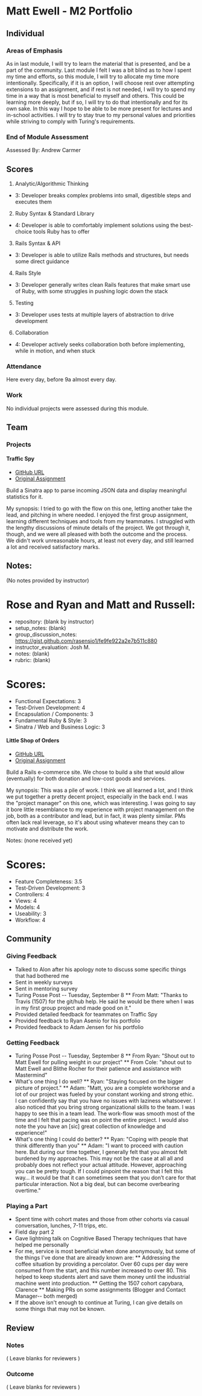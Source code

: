 # Matt Ewell - M2 Portfolio

## Individual

### Areas of Emphasis

As in last module, I will try to learn the material that is presented, and be a part of the community. Last module I felt I was a bit blind as to how I spent my time and efforts, so this module, I will try to allocate my time more intentionally. Specifically, if it is an option, I will choose rest over attempting extensions to an assignment, and if rest is not needed, I will try to spend my time in a way that is most beneficial to myself and others. This could be learning more deeply, but if so, I will try to do that intentionally and for its own sake. In this way I hope to be able to be more present for lectures and in-school activities. I will try to stay true to my personal values and priorities while striving to comply with Turing's requirements.

### End of Module Assessment

Assessed By: Andrew Carmer

## Scores

1. Analytic/Algorithmic Thinking

- 3: Developer breaks complex problems into small, digestible steps and executes them

2. Ruby Syntax & Standard Library

- 4: Developer is able to comfortably implement solutions using the best-choice tools Ruby has to offer

3. Rails Syntax & API

- 3: Developer is able to utilize Rails methods and structures, but needs some direct guidance

4. Rails Style

- 3: Developer generally writes clean Rails features that make smart use of Ruby, with some struggles in pushing logic down the stack

5. Testing

- 3: Developer uses tests at multiple layers of abstraction to drive development

6. Collaboration

- 4: Developer actively seeks collaboration both before implementing, while in motion, and when stuck

### Attendance

Here every day, before 9a almost every day.

### Work

No individual projects were assessed during this module.

## Team

### Projects

#### Traffic Spy

* [GitHub URL](https://github.com/roseak/traffic_spy)
* [Original Assignment](http://tutorials.jumpstartlab.com/projects/traffic_spy.html)

Build a Sinatra app to parse incoming JSON data and display meaningful statistics for it.

My synopsis: I tried to go with the flow on this one, letting another take the lead, and pitching in where needed. I enjoyed the first group assignment, learning different techniques and tools from my teammates. I struggled with the lengthy discussions of minute details of the project. We got through it, though, and we were all pleased with both the outcome and the process. We didn't work unreasonable hours, at least not every day, and still learned a lot and received satisfactory marks.

## Notes:

(No notes provided by instructor)

# Rose and Ryan and Matt and Russell:
* repository: (blank by instructor)
* setup_notes: (blank)
* group_discussion_notes: https://gist.github.com/rasensio1/fe9fe922a2e7b511c880
* instructor_evaluation: Josh M.
* notes: (blank)
* rubric: (blank)

# Scores:
* Functional Expectations: 3
* Test-Driven Development: 4
* Encapsulation / Components: 3
* Fundamental Ruby & Style: 3
* Sinatra / Web and Business Logic: 3

#### Little Shop of Orders

* [GitHub URL](https://github.com/plato721/givenget)
* [Original Assignment](https://github.com/turingschool/challenges/blob/master/project1.markdown)

Build a Rails e-commerce site. We chose to build a site that would allow (eventually) for both donation and low-cost goods and services.

My synopsis: This was a pile of work. I think we all learned a lot, and I think we put together a pretty decent project, especially in the back end. I was the "project manager" on this one, which was interesting. I was going to say it bore little resemblance to my experience with project management on the job, both as a contributor and lead, but in fact, it was plenty similar. PMs often lack real leverage, so it's about using whatever means they can to motivate and distribute the work.

Notes: (none received yet)

# Scores:
* Feature Completeness: 3.5
* Test-Driven Development: 3
* Controllers: 4
* Views: 4
* Models: 4 
* Useability: 3
* Workflow: 4

## Community

### Giving Feedback

* Talked to Alon after his apology note to discuss some specific things that had bothered me
* Sent in weekly surveys
* Sent in mentoring survey
* Turing Posse Post -- Tuesday, September 8
** From Matt: "Thanks to Travis (1507) for the git/hub help. He said he would be there when I was in my first group project and made good on it."
* Provided detailed feedback for teammates on Traffic Spy
* Provided feedback to Ryan Asenio for his portfolio
* Provided feedback to Adam Jensen for his portfolio

### Getting Feedback

* Turing Posse Post -- Tuesday, September 8
** From Ryan: "Shout out to Matt Ewell for pulling weight in our project"
** From Cole: "shout out to Matt Ewell and Blithe Rocher for their patience and assistance with Mastermind"
* What's one thing I do well?
** Ryan: "Staying focused on the bigger picture of project."
** Adam: "Matt, you are a complete workhorse and a lot of our project was fueled by your constant working and strong ethic. I can confidently say that you have no issues with laziness whatsoever. 
I also noticed that you bring strong organizational skills to the team. I was happy to see this in a team lead. The work-flow was smooth most of the time and I felt that pacing was on point the entire project.
I would also note the you have an [sic] great collection of knowledge and experience!"
* What's one thing I could do better?
** Ryan: "Coping with people that think differently than you"
** Adam: "I want to proceed with caution here. But during our time together, I generally felt that you almost felt burdened by my approaches. This may not be the case at all all and probably does not reflect your actual attitude. However, approaching you can be pretty tough. If I could pinpoint the reason that I felt this way… it would be that it can sometimes seem that you don’t care for that particular interaction. Not a big deal, but can become overbearing overtime."

### Playing a Part

* Spent time with cohort mates and those from other cohorts via casual conversation, lunches, 7-11 trips, etc.
* Field day part 2
* Gave lightning talk on Cognitive Based Therapy techniques that have helped me personally
* For me, service is most beneficial when done anonymously, but some of the things I've done that are already known are:
** Addressing the coffee situation by providing a percolator. Over 60 cups per day were consumed from the start, and this number increased to over 80. This helped to keep students alert and save them money until the industrial machine went into production.
** Getting the 1507 cohort capybara, Clarence
** Making PRs on some assignments (Blogger and Contact Manager-- both merged)
* If the above isn't enough to continue at Turing, I can give details on some things that may not be known.

## Review

### Notes

( Leave blanks for reviewers )

### Outcome

( Leave blanks for reviewers )

